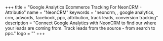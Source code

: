 +++
title = "Google Analytics Ecommerce Tracking For NeonCRM - Attributio"
name = "NeonCRM"
keywords = "neoncrm, , google analytics, crm, adwords, facebook, ppc, attribution, track leads, conversion tracking"
description = "Connect Google Analytics with NeonCRM to find our where your leads are coming from. Track leads from the source - from search to ppc."
logo = ""
+++
